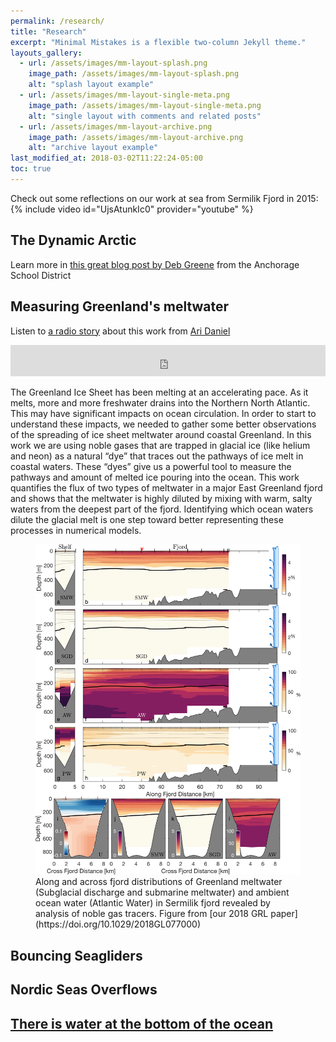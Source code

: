 ```yaml
---
permalink: /research/
title: "Research"
excerpt: "Minimal Mistakes is a flexible two-column Jekyll theme."
layouts_gallery:
  - url: /assets/images/mm-layout-splash.png
    image_path: /assets/images/mm-layout-splash.png
    alt: "splash layout example"
  - url: /assets/images/mm-layout-single-meta.png
    image_path: /assets/images/mm-layout-single-meta.png
    alt: "single layout with comments and related posts"
  - url: /assets/images/mm-layout-archive.png
    image_path: /assets/images/mm-layout-archive.png
    alt: "archive layout example"
last_modified_at: 2018-03-02T11:22:24-05:00
toc: true
---
```





Check out some reflections on our work at sea from Sermilik Fjord in 2015:
{% include video id="UjsAtunkIc0" provider="youtube" %}




## The Dynamic Arctic

Learn more in [this great blog post by Deb Greene](https://thedynamicarctic.com/2017/08/20/follow-the-flow/) from the Anchorage School District



## Measuring Greenland's meltwater

Listen to [a radio story](https://www.pri.org/stories/2016-01-19/looking-small-big-answers-greenland) about this work from [Ari Daniel](https://twitter.com/mesoplodon)
<iframe frameborder="0"  src="https://www.pri.org/node/87037/embedded" height="50" width="100%"></iframe>



The Greenland Ice Sheet has been melting at an accelerating pace. As it melts, more and more freshwater drains into the Northern North Atlantic. This may have significant impacts on ocean circulation. In order to start to understand these impacts, we needed to gather some better observations of the spreading of ice sheet meltwater around coastal Greenland. In this work we are using noble gases that are trapped in glacial ice (like helium and neon) as a natural “dye” that traces out the pathways of ice melt in coastal waters. These “dyes” give us a powerful tool to measure the pathways and amount of melted ice pouring into the ocean. This work quantifies the flux of two types of meltwater in a major East Greenland fjord and shows that the meltwater is highly diluted by mixing with warm, salty waters from the deepest part of the fjord. Identifying which ocean waters dilute the glacial melt is one step toward better representing these processes in numerical models.

<figure >
    <img src="/assets/images/watermass_sections_alt3.png">
    <figcaption> Along and across fjord distributions of Greenland meltwater (Subglacial discharge and submarine meltwater) and ambient ocean water (Atlantic Water) in Sermilik fjord revealed by analysis of noble gas tracers. Figure from [our 2018 GRL paper](https://doi.org/10.1029/2018GL077000) </figcaption>
</figure>




## Bouncing Seagliders




## Nordic Seas Overflows


## [There is water at the bottom of the ocean](https://youtu.be/TGofoH9RDEA?t=150)
